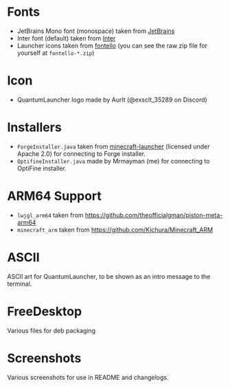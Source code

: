 # Fonts
- JetBrains Mono font (monospace) taken from [JetBrains](https://www.jetbrains.com/lp/mono/)
- Inter font (default) taken from [Inter](https://rsms.me/inter/)
- Launcher icons taken from [fontello](https://fontello.com/) (you can see the raw zip file for yourself at `fontello-*.zip`)

# Icon
- QuantumLauncher logo made by Aurlt (@exsclt_35289 on Discord)

# Installers
- `ForgeInstaller.java` taken from
  [minecraft-launcher](https://github.com/alexivkin/minecraft-launcher/blob/master/ClientInstaller36.java)
  (licensed under Apache 2.0) for connecting to Forge installer.
- `OptifineInstaller.java` made by Mrmayman (me) for connecting to OptiFine installer.

# ARM64 Support
- `lwjgl_arm64` taken from https://github.com/theofficialgman/piston-meta-arm64
- `minecraft_arm` taken from https://github.com/Kichura/Minecraft_ARM

# ASCII
ASCII art for QuantumLauncher, to be shown as an intro message to the terminal.

# FreeDesktop
Various files for deb packaging

# Screenshots
Various screenshots for use in README and changelogs.
